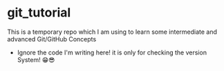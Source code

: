 # git_tutorial
This is a temporary repo which I am using to learn some intermediate and advanced Git/GitHub Concepts
- Ignore the code I'm writing here! it is only for checking the version System! 😁😎
